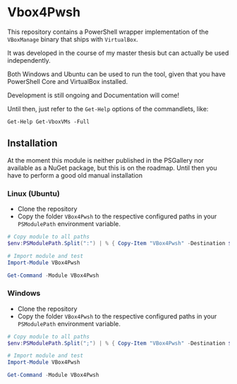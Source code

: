 # Vbox4Pwsh

This repository contains a PowerShell wrapper implementation of the `VBoxManage` binary that ships with `VirtualBox`.

It was developed in the course of my master thesis but can actually be used independently.

Both Windows and Ubuntu can be used to run the tool, given that you have PowerShell Core and VirtualBox installed.

Development is still ongoing and Documentation will come!

Until then, just refer to the `Get-Help` options of the commandlets, like:

`Get-Help Get-VboxVMs -Full`

## Installation

At the moment this module is neither published in the PSGallery nor available as a NuGet package, but this is on the roadmap. Until then you have to perform a good old manual installation

### Linux (Ubuntu)

- Clone the repository
- Copy the folder `VBox4Pwsh` to the respective configured paths in your `PSModulePath` environment variable.

```powershell
# Copy module to all paths
$env:PSModulePath.Split(":") | % { Copy-Item "VBox4Pwsh" -Destination $_ -Recurse -Force -Verbose }

# Import module and test
Import-Module VBox4Pwsh

Get-Command -Module VBox4Pwsh
```

### Windows

- Clone the repository
- Copy the folder `VBox4Pwsh` to the respective configured paths in your `PSModulePath` environment variable.

```powershell
# Copy module to all paths
$env:PSModulePath.Split(";") | % { Copy-Item "VBox4Pwsh" -Destination $_ -Recurse -Force -Verbose }

# Import module and test
Import-Module VBox4Pwsh

Get-Command -Module VBox4Pwsh
```